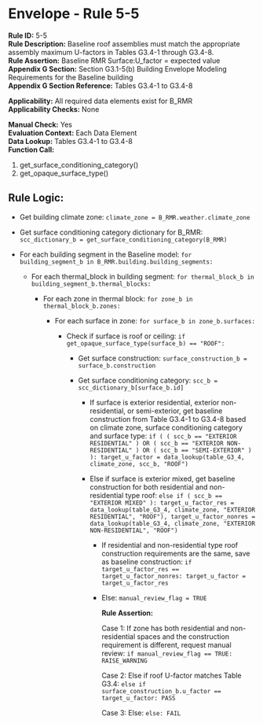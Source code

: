 
# Envelope - Rule 5-5  

**Rule ID:** 5-5  
**Rule Description:** Baseline roof assemblies must match the appropriate assembly maximum U-factors in Tables G3.4-1 through G3.4-8.  
**Rule Assertion:** Baseline RMR Surface:U_factor = expected value  
**Appendix G Section:** Section G3.1-5(b) Building Envelope Modeling Requirements for the Baseline building  
**Appendix G Section Reference:** Tables G3.4-1 to G3.4-8  

**Applicability:** All required data elements exist for B_RMR  
**Applicability Checks:** None  

**Manual Check:** Yes  
**Evaluation Context:** Each Data Element  
**Data Lookup:** Tables G3.4-1 to G3.4-8  
**Function Call:**

  1. get_surface_conditioning_category()  
  2. get_opaque_surface_type()  

## Rule Logic:  

- Get building climate zone: ```climate_zone = B_RMR.weather.climate_zone```  

- Get surface conditioning category dictionary for B_RMR: ```scc_dictionary_b = get_surface_conditioning_category(B_RMR)```  

- For each building segment in the Baseline model: ```for building_segment_b in B_RMR.building.building_segments:```  

  - For each thermal_block in building segment: ```for thermal_block_b in building_segment_b.thermal_blocks:```  

    - For each zone in thermal block: ```for zone_b in thermal_block_b.zones:```  

      - For each surface in zone: ```for surface_b in zone_b.surfaces:```  

        - Check if surface is roof or ceiling: ```if get_opaque_surface_type(surface_b) == "ROOF":```  

          - Get surface construction: ```surface_construction_b = surface_b.construction```  

          - Get surface conditioning category: ```scc_b = scc_dictionary_b[surface_b.id]```  

            - If surface is exterior residential, exterior non-residential, or semi-exterior, get baseline construction from Table G3.4-1 to G3.4-8 based on climate zone, surface conditioning category and surface type: ```if ( ( scc_b == "EXTERIOR RESIDENTIAL" ) OR ( scc_b == "EXTERIOR NON-RESIDENTIAL" ) OR ( scc_b == "SEMI-EXTERIOR" ) ): target_u_factor = data_lookup(table_G3_4, climate_zone, scc_b, "ROOF")```  

            - Else if surface is exterior mixed, get baseline construction for both residential and non-residential type roof: ```else if ( scc_b == "EXTERIOR MIXED" ): target_u_factor_res = data_lookup(table_G3_4, climate_zone, "EXTERIOR RESIDENTIAL", "ROOF"), target_u_factor_nonres = data_lookup(table_G3_4, climate_zone, "EXTERIOR NON-RESIDENTIAL", "ROOF")```  

              - If residential and non-residential type roof construction requirements are the same, save as baseline construction: ```if target_u_factor_res == target_u_factor_nonres: target_u_factor = target_u_factor_res```  

              - Else: ```manual_review_flag = TRUE```  

                **Rule Assertion:**  

                Case 1: If zone has both residential and non-residential spaces and the construction requirement is different, request manual review: ```if manual_review_flag == TRUE: RAISE_WARNING```  

                Case 2: Else if roof U-factor matches Table G3.4: ```else if surface_construction_b.u_factor == target_u_factor: PASS```  

                Case 3: Else: ```else: FAIL```  
